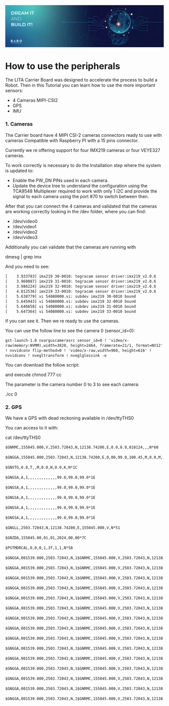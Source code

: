 <img src="./images/Banners-02.png">

# How to use the peripherals

The LITA Carrier Board was designed to accelerate the process to build a Robot.
Then in this Tutorial you can learn how to use the more important sensors:

* 4 Cameras MIPI-CSI2
* GPS
* IMU


### 1. Cameras
The Carrier board have 4 MIPI CSI-2 cameras connectors ready to use with cameras Compatible with Raspberry PI with a 15 pins connector.

Currently we re offering support for four IMX219 cameras or four VEYE327 cameras.

To work correctly is necessary to do the Installation step where the system is updated to:

- Enable the PW_DN PINs used in each camera.
- Update the device tree to understand the configuration using the TCA9548 Multiplexer required to work with only 1 i2C and provide the signal to each camera using the port #70 to switch between then.

After that you can connect the 4 cameras and validated that the cameras are working correctly looking in the /dev folder, where you can find:

* /dev/video0
* /dev/video1
* /dev/video2
* /dev/video3

Additionally you can validate that the cameras are running with 

dmesg |  grep imx

And you need to see:

```
[    3.933783] imx219 30-0010: tegracam sensor driver:imx219_v2.0.6
[    3.960087] imx219 31-0010: tegracam sensor driver:imx219_v2.0.6
[    3.986224] imx219 32-0010: tegracam sensor driver:imx219_v2.0.6
[    4.012536] imx219 33-0010: tegracam sensor driver:imx219_v2.0.6
[    5.638779] vi 54080000.vi: subdev imx219 30-0010 bound
[    5.645943] vi 54080000.vi: subdev imx219 32-0010 bound
[    5.646658] vi 54080000.vi: subdev imx219 31-0010 bound
[    5.647364] vi 54080000.vi: subdev imx219 33-0010 bound

```

If you can see it. Then we re ready to use the cameras.

You can use the follow line to see the camera 0 (sensor_id=0): 


```
gst-launch-1.0 nvarguscamerasrc sensor_id=0 ! 'video/x-raw(memory:NVMM),width=3820, height=2464, framerate=21/1, format=NV12' ! nvvidconv flip-method=0 ! 'video/x-raw,width=960, height=616' ! nvvidconv ! nvegltransform ! nveglglessink -e
```

You can download the follow script:

and execute chmod 777 cc

The parameter is the camera number 0 to 3 to see each camera:

./cc 0 

### 2. GPS

We have a GPS with dead reckoning available in /dev/ttyTHS0

You can access to it with:

cat /dev/ttyTHS0

```
$GNRMC,155045.000,V,2503.72043,N,12138.74200,E,0.0,0.0,010124,,,N*60

$GNGGA,155045.000,2503.72043,N,12138.74200,E,0,00,99.0,100.45,M,0.0,M,,*7D

$GNVTG,0.0,T,,M,0.0,N,0.0,K,N*1C

$GNGSA,A,1,,,,,,,,,,,,,99.0,99.0,99.0*1E

$GNGSA,A,1,,,,,,,,,,,,,99.0,99.0,99.0*1E

$GNGSA,A,1,,,,,,,,,,,,,99.0,99.0,99.0*1E

$GNGSA,A,1,,,,,,,,,,,,,99.0,99.0,99.0*1E

$GNGSA,A,1,,,,,,,,,,,,,99.0,99.0,99.0*1E

$GNGLL,2503.72043,N,12138.74200,E,155045.000,V,N*51

$GNZDA,155045.00,01,01,2024,00,00*7C

$PSTMDRCAL,0,0,0,1,3f,1,1,N*58

$GNGGA,001539.000,2503.72043,N,1$GNRMC,155045.000,V,2503.72043,N,12138.74200,E,0.0,0.0,010124,,,N*60

$GNGGA,001539.000,2503.72043,N,1$GNRMC,155045.000,V,2503.72043,N,12138.74200,E,0.0,0.0,010124,,,N*60

$GNGGA,001539.000,2503.72043,N,1$GNRMC,155045.000,V,2503.72043,N,12138.74200,E,0.0,0.0,010124,,,N*60

$GNGGA,001539.000,2503.72043,N,1$GNRMC,155045.000,V,2503.72043,N,12138.74200,E,0.0,0.0,010124,,,N*60

$GNGGA,001539.000,2503.72043,N,1$GNRMC,155045.000,V,2503.72043,N,12138.74200,E,0.0,0.0,010124,,,N*60

$GNGGA,001539.000,2503.72043,N,1$GNRMC,155045.000,V,2503.72043,N,12138.74200,E,0.0,0.0,010124,,,N*60

$GNGGA,001539.000,2503.72043,N,1$GNRMC,155045.000,V,2503.72043,N,12138.74200,E,0.0,0.0,010124,,,N*60

$GNGGA,001539.000,2503.72043,N,1$GNRMC,155045.000,V,2503.72043,N,12138.74200,E,0.0,0.0,010124,,,N*60

$GNGGA,001539.000,2503.72043,N,1$GNRMC,155045.000,V,2503.72043,N,12138.74200,E,0.0,0.0,010124,,,N*60

$GNGGA,001539.000,2503.72043,N,1$GNRMC,155045.000,V,2503.72043,N,12138.74200,E,0.0,0.0,010124,,,N*60

$GNGGA,001539.000,2503.72043,N,1$GNRMC,155045.000,V,2503.72043,N,12138.74200,E,0.0,0.0,010124,,,N*60

$GNGGA,001539.000,2503.72043,N,1$GNRMC,155045.000,V,2503.72043,N,12138.74200,E,0.0,0.0,010124,,,N*60

$GNGGA,001539.000,2503.72043,N,1$GNRMC,155045.000,V,2503.72043,N,12138.74200,E,0.0,0.0,010124,,,N*60

$GNGGA,001539.000,2503.72043,N,1$GNRMC,155045.000,V,2503.72043,N,12138.74200,E,0.0,0.0,010124,,,N*60

$GNGGA,001539.000,2503.72043,N,1$GNRMC,155045.000,V,2503.72043,N,12138.74200,E,0.0,0.0,010124,,,N*60



```